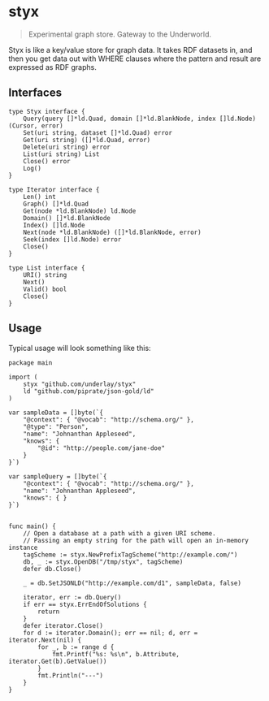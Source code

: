 # styx

> Experimental graph store. Gateway to the Underworld.

Styx is like a key/value store for graph data. It takes RDF datasets in, and then you get data out with WHERE clauses where the pattern and result are expressed as RDF graphs.

## Interfaces

```golang
type Styx interface {
	Query(query []*ld.Quad, domain []*ld.BlankNode, index []ld.Node) (Cursor, error)
	Set(uri string, dataset []*ld.Quad) error
	Get(uri string) ([]*ld.Quad, error)
	Delete(uri string) error
	List(uri string) List
	Close() error
	Log()
}

type Iterator interface {
	Len() int
	Graph() []*ld.Quad
	Get(node *ld.BlankNode) ld.Node
	Domain() []*ld.BlankNode
	Index() []ld.Node
	Next(node *ld.BlankNode) ([]*ld.BlankNode, error)
	Seek(index []ld.Node) error
	Close()
}

type List interface {
	URI() string
	Next()
	Valid() bool
	Close()
}
```

## Usage

Typical usage will look something like this:

```golang
package main

import (
	styx "github.com/underlay/styx"
	ld "github.com/piprate/json-gold/ld"
)

var sampleData = []byte(`{
	"@context": { "@vocab": "http://schema.org/" },
	"@type": "Person",
	"name": "Johnanthan Appleseed",
	"knows": {
		"@id": "http://people.com/jane-doe"
	}
}`)

var sampleQuery = []byte(`{
	"@context": { "@vocab": "http://schema.org/" },
	"name": "Johnanthan Appleseed",
	"knows": { }
}`)


func main() {
	// Open a database at a path with a given URI scheme.
	// Passing an empty string for the path will open an in-memory instance
	tagScheme := styx.NewPrefixTagScheme("http://example.com/")
	db, _ := styx.OpenDB("/tmp/styx", tagScheme)
	defer db.Close()

	_ = db.SetJSONLD("http://example.com/d1", sampleData, false)

	iterator, err := db.Query()
	if err == styx.ErrEndOfSolutions {
		return
	}
	defer iterator.Close()
	for d := iterator.Domain(); err == nil; d, err = iterator.Next(nil) {
		for _, b := range d {
			fmt.Printf("%s: %s\n", b.Attribute, iterator.Get(b).GetValue())
		}
		fmt.Println("---")
	}
}
```
